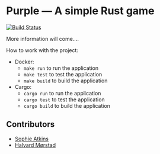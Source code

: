 # Purple — A simple Rust game

[![Build Status](https://travis-ci.com/Druue/purple.svg?branch=master)](https://travis-ci.com/Druue/purple)

More information will come....


How to work with the project:
* Docker:
  * `make run` to run the application
  * `make test` to test the application
  * `make build` to build the application
* Cargo:
  * `cargo run` to run the application
  * `cargo test` to test the application
  * `cargo build` to build the application
  
## Contributors

* [Sophie Atkins](https://github.com/Druue)
* [Halvard Mørstad](https://github.com/halvardssm)
